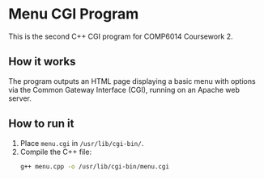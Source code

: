 # Menu CGI Program

This is the second C++ CGI program for COMP6014 Coursework 2.

## How it works
The program outputs an HTML page displaying a basic menu with options via the Common Gateway Interface (CGI), running on an Apache web server.

## How to run it
1. Place `menu.cgi` in `/usr/lib/cgi-bin/`.
2. Compile the C++ file:
   ```bash
   g++ menu.cpp -o /usr/lib/cgi-bin/menu.cgi
